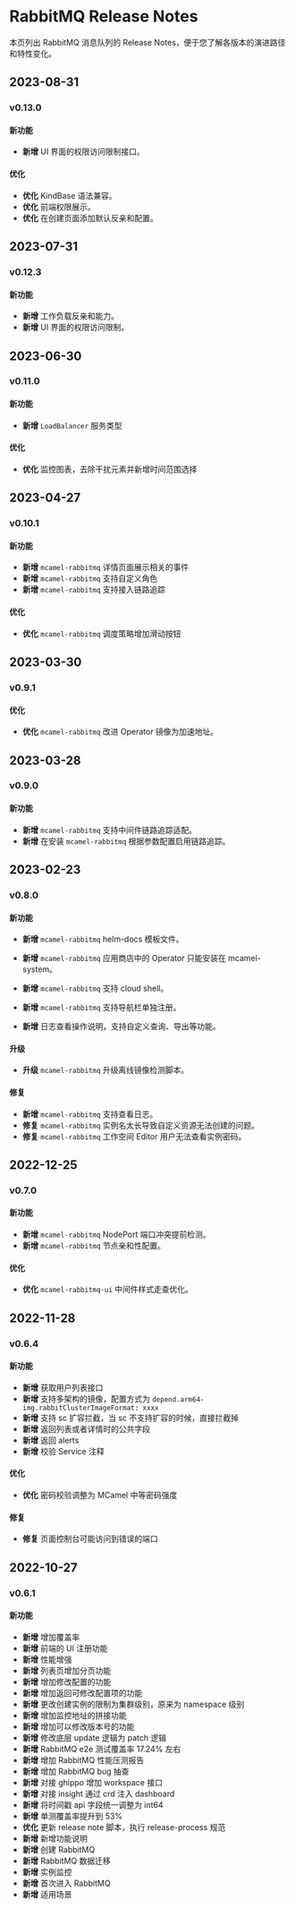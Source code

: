 # RabbitMQ Release Notes

本页列出 RabbitMQ 消息队列的 Release Notes，便于您了解各版本的演进路径和特性变化。

## 2023-08-31

### v0.13.0

#### 新功能

- **新增** UI 界面的权限访问限制接口。

#### 优化

- **优化** KindBase 语法兼容。
- **优化** 前端权限展示。
- **优化** 在创建页面添加默认反亲和配置。

## 2023-07-31

### v0.12.3

#### 新功能

- **新增** 工作负载反亲和能力。
- **新增** UI 界面的权限访问限制。

## 2023-06-30

### v0.11.0

#### 新功能

- **新增** `LoadBalancer` 服务类型

#### 优化

- **优化** 监控图表，去除干扰元素并新增时间范围选择

## 2023-04-27

### v0.10.1

#### 新功能

- **新增** `mcamel-rabbitmq` 详情页面展示相关的事件
- **新增** `mcamel-rabbitmq` 支持自定义角色
- **新增** `mcamel-rabbitmq` 支持接入链路追踪

#### 优化

- **优化** `mcamel-rabbitmq` 调度策略增加滑动按钮

## 2023-03-30

### v0.9.1

#### 优化

- **优化** `mcamel-rabbitmq` 改进 Operator 镜像为加速地址。

## 2023-03-28

### v0.9.0

#### 新功能

- **新增** `mcamel-rabbitmq` 支持中间件链路追踪适配。
- **新增** 在安装 `mcamel-rabbitmq` 根据参数配置启用链路追踪。

## 2023-02-23

### v0.8.0

#### 新功能

- **新增** `mcamel-rabbitmq` helm-docs 模板文件。
- **新增** `mcamel-rabbitmq` 应用商店中的 Operator 只能安装在 mcamel-system。
- **新增** `mcamel-rabbitmq` 支持 cloud shell。
- **新增** `mcamel-rabbitmq` 支持导航栏单独注册。

- **新增** 日志查看操作说明，支持自定义查询、导出等功能。

#### 升级

- **升级** `mcamel-rabbitmq` 升级离线镜像检测脚本。

#### 修复

- **新增** `mcamel-rabbitmq` 支持查看日志。
- **修复** `mcamel-rabbitmq` 实例名太长导致自定义资源无法创建的问题。
- **修复** `mcamel-rabbitmq` 工作空间 Editor 用户无法查看实例密码。

## 2022-12-25

### v0.7.0

#### 新功能

- **新增** `mcamel-rabbitmq` NodePort 端口冲突提前检测。
- **新增** `mcamel-rabbitmq` 节点亲和性配置。

#### 优化

- **优化** `mcamel-rabbitmq-ui` 中间件样式走查优化。  

## 2022-11-28

### v0.6.4

#### 新功能

- **新增** 获取用户列表接口
- **新增** 支持多架构的镜像，配置方式为 `depend.arm64-img.rabbitClusterImageFormat: xxxx`
- **新增** 支持 sc 扩容拦截，当 sc 不支持扩容的时候，直接拦截掉
- **新增** 返回列表或者详情时的公共字段
- **新增** 返回 alerts
- **新增** 校验 Service 注释

#### 优化

- **优化** 密码校验调整为 MCamel 中等密码强度

#### 修复

- **修复** 页面控制台可能访问到错误的端口

## 2022-10-27

### v0.6.1

#### 新功能

- **新增** 增加覆盖率
- **新增** 前端的 UI 注册功能
- **新增** 性能增强
- **新增** 列表页增加分页功能
- **新增** 增加修改配置的功能
- **新增** 增加返回可修改配置项的功能
- **新增** 更改创建实例的限制为集群级别，原来为 namespace 级别
- **新增** 增加监控地址的拼接功能
- **新增** 增加可以修改版本号的功能
- **新增** 修改底层 update 逻辑为 patch 逻辑
- **新增** RabbitMQ e2e 测试覆盖率 17.24% 左右
- **新增** 增加 RabbitMQ 性能压测报告
- **新增** 增加 RabbitMQ bug 抽查
- **新增** 对接 ghippo 增加 workspace 接口
- **新增** 对接 insight 通过 crd 注入 dashboard
- **新增** 将时间戳 api 字段统一调整为 int64
- **新增** 单测覆盖率提升到 53%
- **优化** 更新 release note 脚本，执行 release-process 规范
- **新增** 新增功能说明
- **新增** 创建 RabbitMQ
- **新增** RabbitMQ 数据迁移
- **新增** 实例监控
- **新增** 首次进入 RabbitMQ
- **新增** 适用场景
